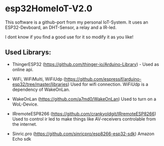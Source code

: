 # esp32HomeIoT-V2.0

This software is a github-port from my personal IoT-System. It uses an ESP32-Devboard, an DHT-Sensor, a relay and a IR-led.

I dont know if you find a good use for it so modify it as you like!
## Used Librarys:
- ThingerESP32 (https://github.com/thinger-io/Arduino-Library) - Used as online api.

- WiFi, WiFiMulti, WiFiUdp (https://github.com/espressif/arduino-esp32/tree/master/libraries) Used for wifi connection. WiFiUdp is a dependency of WakeOnLan.

- WakeOnLan (https://github.com/a7md0/WakeOnLan) Used to turn on a WoL-Device.

- IRremoteESP8266 (https://github.com/crankyoldgit/IRremoteESP8266) Used to control ir led to make things like AV-receivers controlable from the internet.

- Sinric.pro (https://github.com/sinricpro/esp8266-esp32-sdk) Amazon Echo sdk